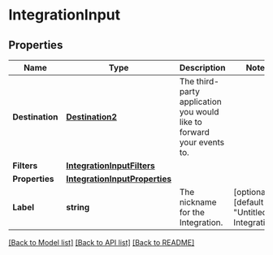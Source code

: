 # IntegrationInput

## Properties

Name | Type | Description | Notes
------------ | ------------- | ------------- | -------------
**Destination** | [**Destination2**](Destination2.md) | The third-party application you would like to forward your events to. |
**Filters** | [**IntegrationInputFilters**](IntegrationInputFilters.md) |  |
**Properties** | [**IntegrationInputProperties**](IntegrationInputProperties.md) |  |
**Label** | **string** | The nickname for the Integration. |[optional] [default to "Untitled Integration"]

[[Back to Model list]](../README.md#documentation-for-models) [[Back to API list]](../README.md#documentation-for-api-endpoints) [[Back to README]](../README.md)


